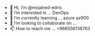 - 👋 Hi, I’m @mojahed-edris
- 👀 I’m interested in ... DevOps
- 🌱 I’m currently learning ... azure az900
- 💞️ I’m looking to collaborate on ...
- 📫 How to reach me ... +966556138763

<!---
mojahed-edris/mojahed-edris is a ✨ special ✨ repository because its `README.md` (this file) appears on your GitHub profile.
You can click the Preview link to take a look at your changes.
--->
